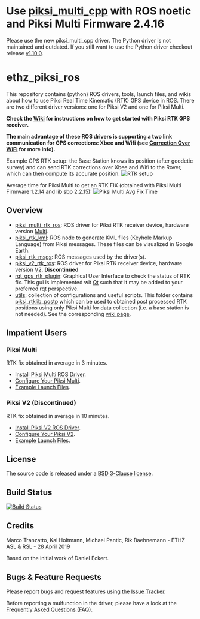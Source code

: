 # Use [piksi_multi_cpp](https://github.com/ethz-asl/ethz_piksi_ros/tree/master/piksi_multi_cpp) with ROS noetic and Piksi Multi Firmware 2.4.16
Please use the new piksi_multi_cpp driver. The Python driver is not maintained and outdated. If you still want to use the Python driver checkout release [v1.10.0](https://github.com/ethz-asl/ethz_piksi_ros/tree/v1.11.0).

ethz_piksi_ros
======

This repository contains (python) ROS drivers, tools, launch files, and wikis about how to use Piksi Real Time Kinematic (RTK) GPS device in ROS. There are two different driver versions: one for Piksi V2 and one for Piksi Multi. 

**Check the [Wiki](https://github.com/ethz-asl/ethz_piksi_ros/wiki) for instructions on how to get started with Piksi RTK GPS receiver.**

**The main advantage of these ROS drivers is supporting a two link communication for GPS corrections: Xbee and Wifi (see [Correction Over WiFi](TODO) for more info).**

Example GPS RTK setup: the Base Station knows its position (after geodetic survey) and can send RTK corrections over Xbee and Wifi to the Rover, which can then compute its accurate position.
![RTK setup](https://user-images.githubusercontent.com/15651057/33481271-0b1b97ca-d694-11e7-8650-d3c7d2e54f7d.jpg)

Average time for Piksi Multi to get an RTK FIX (obtained with Piksi Multi Firmware 1.2.14 and lib sbp 2.2.15):
![Piksi Multi Avg Fix Time](https://user-images.githubusercontent.com/15651057/33422109-c4559d8e-d5b4-11e7-91fc-ee0947c731d1.png)

Overview
------
- [piksi_multi_rtk_ros](https://github.com/ethz-asl/ethz_piksi_ros/tree/master/piksi_multi_rtk_ros): ROS driver for Piksi RTK receiver device, hardware version [Multi](https://www.swiftnav.com/piksi-multi).
- [piksi_rtk_kml](https://github.com/ethz-asl/ethz_piksi_ros/tree/master/piksi_rtk_kml): ROS node to generate KML files (Keyhole Markup Language) from Piksi messages. These files can be visualized in Google Earth.
- [piksi_rtk_msgs](https://github.com/ethz-asl/ethz_piksi_ros/tree/master/piksi_rtk_msgs): ROS messages used by the driver(s).
- [piksi_v2_rtk_ros](https://github.com/ethz-asl/ethz_piksi_ros/tree/master/piksi_v2_rtk_ros): ROS driver for Piksi RTK receiver device, hardware version [V2](http://docs.swiftnav.com/pdfs/piksi_datasheet_v2.3.1.pdf). **Discontinued**
- [rqt_gps_rtk_plugin](https://github.com/ethz-asl/ethz_piksi_ros/tree/master/rqt_gps_rtk_plugin): Graphical User Interface to check the status of RTK fix. This gui is implemented wit [Qt](https://wiki.qt.io/Install_Qt_5_on_Ubuntu) such that it may be added to your preferred rqt perspective.
- [utils](https://github.com/ethz-asl/ethz_piksi_ros/tree/master/utils): collection of configurations and useful scripts. This folder contains [piksi_rtklib_postp](https://github.com/ethz-asl/ethz_piksi_ros/tree/master/utils/piksi_rtklib_postp) which can be used to obtained post processed RTK positions using only Piksi Multi for data collection (i.e. a base station is not needed). See the corresponding [wiki page](https://github.com/ethz-asl/ethz_piksi_ros/wiki/Data-collection-and-post-processing).

Impatient Users
------
### Piksi Multi
RTK fix obtained in average in 3 minutes.
 - [Install Piksi Multi ROS Driver](https://github.com/ethz-asl/ethz_piksi_ros/tree/master/piksi_multi_rtk_ros#installation-and-configuration).
 - [Configure Your Piksi Multi](https://github.com/ethz-asl/ethz_piksi_ros/wiki/Installing-and-Configuring-Your-Piksi).
 - [Example Launch Files](https://github.com/ethz-asl/ethz_piksi_ros/tree/master/piksi_multi_rtk_ros/launch).
  
### Piksi V2 (Discontinued)
RTK fix obtained in average in 10 minutes.
 - [Install Piksi V2 ROS Driver](https://github.com/ethz-asl/ethz_piksi_ros/tree/master/piksi_v2_rtk_ros#installation-and-configuration).
 - [Configure Your Piksi V2](https://github.com/ethz-asl/ethz_piksi_ros/wiki/Installing-and-Configuring-Your-Piksi).
 - [Example Launch Files](https://github.com/ethz-asl/ethz_piksi_ros/tree/master/piksi_v2_rtk_ros/launch).

License
-------
The source code is released under a [BSD 3-Clause license](https://github.com/ethz-asl/ethz_piksi_ros/blob/master/LICENSE).

Build Status
-------
[![Build Status](https://ci.leggedrobotics.com/buildStatus/icon?job=github_ethz-asl/ethz_piksi_ros/master)](https://ci.leggedrobotics.com/job/github_ethz-asl/job/ethz_piksi_ros/job/master/)

Credits
-------
Marco Tranzatto, Kai Holtmann, Michael Pantic, Rik Baehnemann - ETHZ ASL & RSL - 28 April 2019

Based on the initial work of Daniel Eckert.


Bugs & Feature Requests
-------
Please report bugs and request features using the [Issue Tracker](https://github.com/ethz-asl/ethz_piksi_ros/issues).

Before reporting a mulfunction in the driver, please have a look at the [Frequently Asked Questions (FAQ)](https://github.com/ethz-asl/ethz_piksi_ros/wiki/FAQ).
